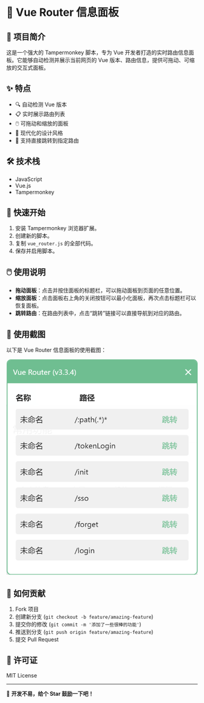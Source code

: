 # 🚀 Vue Router 信息面板

## 🌟 项目简介

这是一个强大的 Tampermonkey 脚本，专为 Vue 开发者打造的实时路由信息面板。它能够自动检测并展示当前网页的 Vue 版本、路由信息，提供可拖动、可缩放的交互式面板。

## ✨ 特点

- 🔍 自动检测 Vue 版本
- 📋 实时展示路由列表
- 🖱️ 可拖动和缩放的面板
- 🌈 现代化的设计风格
- 🔗 支持直接跳转到指定路由

## 🛠️ 技术栈

- JavaScript
- Vue.js
- Tampermonkey

## 🚀 快速开始

1. 安装 Tampermonkey 浏览器扩展。
2. 创建新的脚本。
3. 复制 `vue_router.js` 的全部代码。
4. 保存并启用脚本。

## 🖱️ 使用说明

- **拖动面板**：点击并按住面板的标题栏，可以拖动面板到页面的任意位置。
- **缩放面板**：点击面板右上角的关闭按钮可以最小化面板，再次点击标题栏可以恢复面板。
- **跳转路由**：在路由列表中，点击“跳转”链接可以直接导航到对应的路由。

## 📸 使用截图

以下是 Vue Router 信息面板的使用截图：

![Vue Router 信息面板截图](/snap.png)

## 🤝 如何贡献

1. Fork 项目
2. 创建新分支 (`git checkout -b feature/amazing-feature`)
3. 提交你的修改 (`git commit -m '添加了一些很棒的功能'`)
4. 推送到分支 (`git push origin feature/amazing-feature`)
5. 提交 Pull Request

## 📄 许可证

MIT License

---

🎉 **开发不易，给个 Star 鼓励一下吧！**
